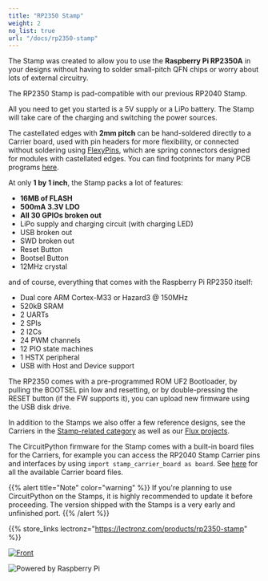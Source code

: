 ```yaml
---
title: "RP2350 Stamp"
weight: 2
no_list: true
url: "/docs/rp2350-stamp"
---
```


The Stamp was created to allow you to use the **Raspberry Pi RP2350A** in your designs without having to solder small-pitch QFN chips or worry about lots of external circuitry.

The RP2350 Stamp is pad-compatible with our previous RP2040 Stamp.

All you need to get you started is a 5V supply or a LiPo battery. The Stamp will take care of the charging and switching the power sources.

The castellated edges with **2mm pitch** can be hand-soldered directly to a Carrier board, used with pin headers for more flexibility, or connected without soldering using [FlexyPins](/docs/flexypin), which are spring connectors designed for modules with castellated edges. You can find footprints for many PCB programs [here](https://github.com/solderparty/rp2xxx_stamp_footprints).

At only **1 by 1 inch**, the Stamp packs a lot of features:
* **16MB of FLASH**
* **500mA 3.3V LDO**
* **All 30 GPIOs broken out**
* LiPo supply and charging circuit (with charging LED)
* USB broken out
* SWD broken out
* Reset Button
* Bootsel Button
* 12MHz crystal

and of course, everything that comes with the Raspberry Pi RP2350 itself:
* Dual core ARM Cortex-M33 or Hazard3 @ 150MHz
* 520kB SRAM
* 2 UARTs
* 2 SPIs
* 2 I2Cs
* 24 PWM channels
* 12 PIO state machines
* 1 HSTX peripheral
* USB with Host and Device support

The RP2350 comes with a pre-programmed ROM UF2 Bootloader, by pulling the BOOTSEL pin low and resetting, or by double-pressing the RESET button (if the FW supports it), you can upload new firmware using the USB disk drive.

In addition to the Stamps we also offer a few reference designs, see the Carriers in the [Stamp-related category](/docs/rp2xxx-stamp-related) as well as our [Flux projects](/docs/flux).

The CircuitPython firmware for the Stamp comes with a built-in board files for the Carriers, for example you can access the RP2040 Stamp Carrier pins and interfaces by using `import stamp_carrier_board as board`. See [here](https://github.com/adafruit/circuitpython/tree/main/ports/raspberrypi/boards/solderparty_rp2040_stamp) for all the available Carrier board files.

{{% alert title="Note" color="warning" %}}
If you're planning to use CircuitPython on the Stamps, it is highly recommended to update it before proceeding. The version shipped with the Stamps is a very early and unfinished port.
{{% /alert %}}

{{% store_links lectronz="https://lectronz.com/products/rp2350-stamp" %}}

<div class="text-center">

[![Front](/docs/rp2350-stamp/front.jpg)](/docs/rp2350-stamp/front.jpg)

</div>

<div class="col-4 mx-auto">

![Powered by Raspberry Pi](/powered-by-raspberry-pi.png)

</div>
